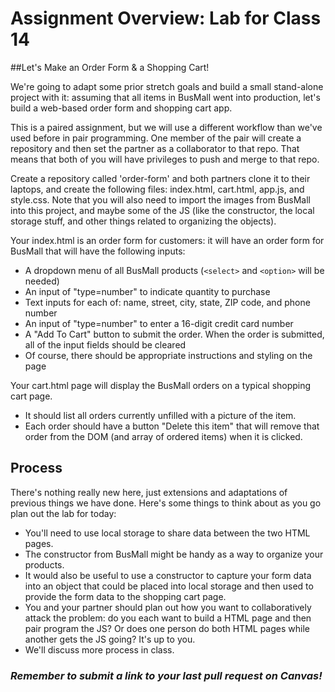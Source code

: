 # Assignment Overview: Lab for Class 14

##Let's Make an Order Form & a Shopping Cart!

We're going to adapt some prior stretch goals and build a small stand-alone project with it: assuming that all items in BusMall went into production, let's build a web-based order form and shopping cart app.

This is a paired assignment, but we will use a different workflow than we've used before in pair programming. One member of the pair will create a repository and then set the partner as a collaborator to that repo. That means that both of you will have privileges to push and merge to that repo.

Create a repository called 'order-form' and both partners clone it to their laptops, and create the following files: index.html, cart.html, app.js, and style.css. Note that you will also need to import the images from BusMall into this project, and maybe some of the JS (like the constructor, the local storage stuff, and other things related to organizing the objects).

Your index.html is an order form for customers: it will have an order form for BusMall that will have the following inputs:

  - A dropdown menu of all BusMall products (`<select>` and `<option>` will be needed)
  - An input of "type=number" to indicate quantity to purchase
  - Text inputs for each of: name, street, city, state, ZIP code, and phone number
  - An input of "type=number" to enter a 16-digit credit card number
  - A "Add To Cart" button to submit the order. When the order is submitted, all of the input fields should be cleared
  - Of course, there should be appropriate instructions and styling on the page

  Your cart.html page will display the BusMall orders on a typical shopping cart page.
  - It should list all orders currently unfilled with a picture of the item.
  - Each order should have a button "Delete this item" that will remove that order from the DOM (and array of ordered items) when it is clicked.

## Process

There's nothing really new here, just extensions and adaptations of previous things we have done. Here's some things to think about as you go plan out the lab for today:

- You'll need to use local storage to share data between the two HTML pages.
- The constructor from BusMall might be handy as a way to organize your products.
- It would also be useful to use a constructor to capture your form data into an object that could be placed into local storage and then used to provide the form data to the shopping cart page.
- You and your partner should plan out how you want to collaboratively attack the problem: do you each want to build a HTML page and then pair program the JS? Or does one person do both HTML pages while another gets the JS going? It's up to you.
- We'll discuss more process in class.

### *Remember to submit a link to your last pull request on Canvas!*

